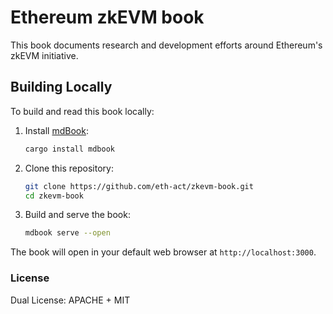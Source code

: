 # Ethereum zkEVM book

This book documents research and development efforts around Ethereum's zkEVM initiative.

## Building Locally

To build and read this book locally:

1. Install [mdBook](https://rust-lang.github.io/mdBook/):

    ```bash
    cargo install mdbook
    ```

2. Clone this repository:

    ```bash
    git clone https://github.com/eth-act/zkevm-book.git
    cd zkevm-book
    ```

3. Build and serve the book:

    ```bash
    mdbook serve --open
    ```

The book will open in your default web browser at `http://localhost:3000`.

### License

Dual License: APACHE + MIT
